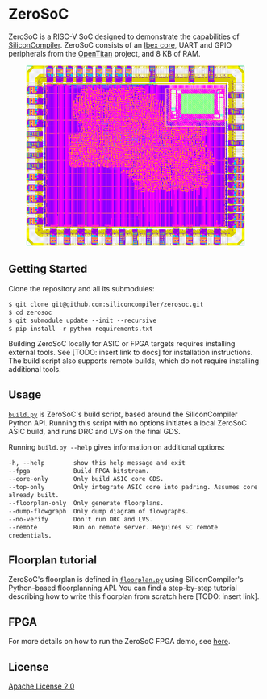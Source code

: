 # ZeroSoC

ZeroSoC is a RISC-V SoC designed to demonstrate the capabilities of
[SiliconCompiler][sc]. ZeroSoC consists of an [Ibex core][ibex], UART and GPIO
peripherals from the [OpenTitan][opentitan] project, and 8 KB of RAM.

<p align="center">
  <img src="docs/img/zerosoc.png" height="360px"/>
</p>

## Getting Started

Clone the repository and all its submodules:

```console
$ git clone git@github.com:siliconcompiler/zerosoc.git
$ cd zerosoc
$ git submodule update --init --recursive
$ pip install -r python-requirements.txt
```

Building ZeroSoC locally for ASIC or FPGA targets requires installing external
tools. See [TODO: insert link to docs] for installation instructions. The build
script also supports remote builds, which do not require installing additional
tools.

## Usage

[`build.py`](build.py) is ZeroSoC's build script, based around the SiliconCompiler Python
API. Running this script with no options initiates a local ZeroSoC ASIC build,
and runs DRC and LVS on the final GDS.

Running `build.py --help` gives information on additional options:

```
-h, --help        show this help message and exit
--fpga            Build FPGA bitstream.
--core-only       Only build ASIC core GDS.
--top-only        Only integrate ASIC core into padring. Assumes core already built.
--floorplan-only  Only generate floorplans.
--dump-flowgraph  Only dump diagram of flowgraphs.
--no-verify       Don't run DRC and LVS.
--remote          Run on remote server. Requires SC remote credentials.
```

## Floorplan tutorial

ZeroSoC's floorplan is defined in [`floorplan.py`](floorplan.py) using
SiliconCompiler's Python-based floorplanning API. You can find a step-by-step
tutorial describing how to write this floorplan from scratch here [TODO: insert
link].

## FPGA

For more details on how to run the ZeroSoC FPGA demo, see [here](docs/fpga.md).

## License

[Apache License 2.0](LICENSE)

[sc]: https://github.com/siliconcompiler/siliconcompiler
[ibex]: https://github.com/lowrisc/ibex
[opentitan]: https://github.com/lowrisc/opentitan

